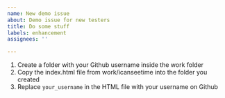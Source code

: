 ```yaml
---
name: New demo issue
about: Demo issue for new testers
title: Do some stuff
labels: enhancement
assignees: ''

---
```


1. Create a folder with your Github username inside the work folder
2. Copy the index.html file from work/icanseetime into the folder you created
3. Replace `your_username` in the HTML file with your username on Github
